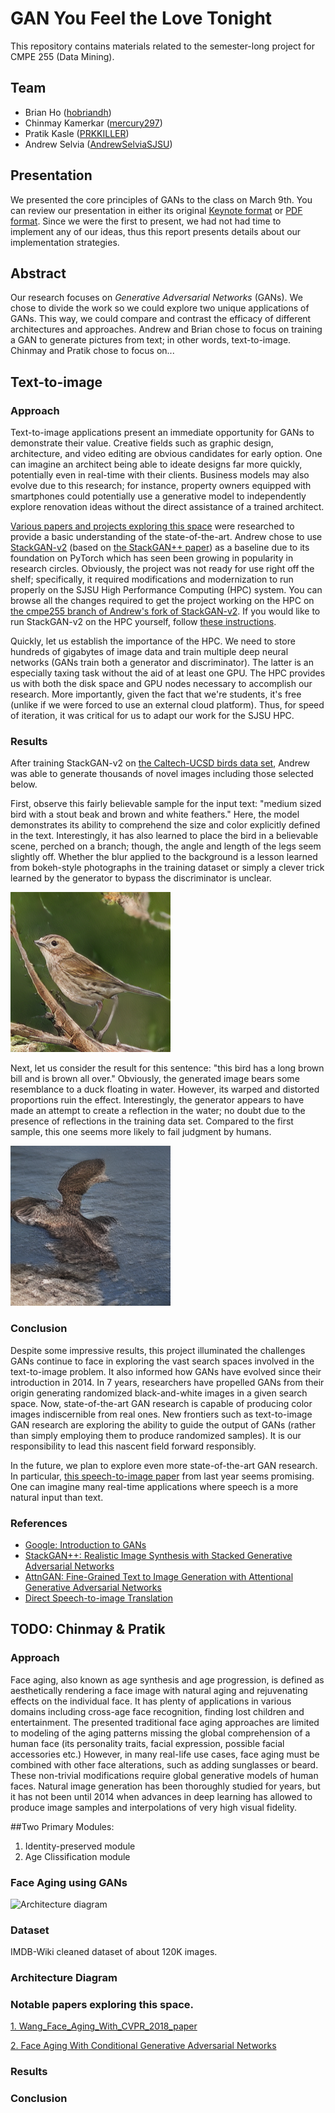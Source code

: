 # GAN You Feel the Love Tonight

This repository contains materials related to the semester-long project for CMPE 255 (Data Mining).

## Team

* Brian Ho ([hobriandh](https://github.com/hobriandh))
* Chinmay Kamerkar ([mercury297](https://github.com/mercury297))
* Pratik Kasle ([PRKKILLER](https://github.com/PRKKILLER))
* Andrew Selvia ([AndrewSelviaSJSU](https://github.com/AndrewSelviaSJSU))

## Presentation

We presented the core principles of GANs to the class on March 9th. You can review our presentation in either its original [Keynote format](Presentation.key) or [PDF format](Presentation.pdf). Since we were the first to present, we had not had time to implement any of our ideas, thus this report presents details about our implementation strategies.

## Abstract

Our research focuses on *Generative Adversarial Networks* (GANs). We chose to divide the work so we could explore two unique applications of GANs. This way, we could compare and contrast the efficacy of different architectures and approaches. Andrew and Brian chose to focus on training a GAN to generate pictures from text; in other words, text-to-image. Chinmay and Pratik chose to focus on...

## Text-to-image

### Approach

Text-to-image applications present an immediate opportunity for GANs to demonstrate their value. Creative fields such as graphic design, architecture, and video editing are obvious candidates for early option. One can imagine an architect being able to ideate designs far more quickly, potentially even in real-time with their clients. Business models may also evolve due to this research; for instance, property owners equipped with smartphones could potentially use a generative model to independently explore renovation ideas without the direct assistance of a trained architect.

[Various papers and projects exploring this space](https://paperswithcode.com/task/text-to-image-generation) were researched to provide a basic understanding of the state-of-the-art. Andrew chose to use [StackGAN-v2](https://github.com/hanzhanggit/StackGAN-v2) (based on [the StackGAN++ paper](https://arxiv.org/abs/1710.10916)) as a baseline due to its foundation on PyTorch which has seen been growing in popularity in research circles. Obviously, the project was not ready for use right off the shelf; specifically, it required modifications and modernization to run properly on the SJSU High Performance Computing (HPC) system. You can browse all the changes required to get the project working on the HPC on [the cmpe255 branch of Andrew's fork of StackGAN-v2](https://github.com/AndrewSelviaSJSU/StackGAN-v2/tree/cmpe255). If you would like to run StackGAN-v2 on the HPC yourself, follow [these instructions](https://github.com/AndrewSelviaSJSU/StackGAN-v2/blob/cmpe255/cmpe255.md).

Quickly, let us establish the importance of the HPC. We need to store hundreds of gigabytes of image data and train multiple deep neural networks (GANs train both a generator and discriminator). The latter is an especially taxing task without the aid of at least one GPU. The HPC provides us with both the disk space and GPU nodes necessary to accomplish our research. More importantly, given the fact that we're students, it's free (unlike if we were forced to use an external cloud platform). Thus, for speed of iteration, it was critical for us to adapt our work for the SJSU HPC.

### Results

After training StackGAN-v2 on [the Caltech-UCSD birds data set](http://www.vision.caltech.edu/visipedia/CUB-200-2011.html), Andrew was able to generate thousands of novel images including those selected below.

First, observe this fairly believable sample for the input text: "medium sized bird with a stout beak and brown and white feathers." Here, the model demonstrates its ability to comprehend the size and color explicitly defined in the text. Interestingly, it has also learned to place the bird in a believable scene, perched on a branch; though, the angle and length of the legs seem slightly off. Whether the blur applied to the background is a lesson learned from bokeh-style photographs in the training dataset or simply a clever trick learned by the generator to bypass the discriminator is unclear.

!["medium sized bird with a stout beak and brown and white feathers"](photos/Black_Footed_Albatross_0090_796077_256_sentence2.png)

Next, let us consider the result for this sentence: "this bird has a long brown bill and is brown all over." Obviously, the generated image bears some resemblance to a duck floating in water. However, its warped and distorted proportions ruin the effect. Interestingly, the generator appears to have made an attempt to create a reflection in the water; no doubt due to the presence of reflections in the training data set. Compared to the first sample, this one seems more likely to fail judgment by humans. 

!["this bird has a long brown bill and is brown all over."](photos/Black_Footed_Albatross_0090_796077_256_sentence7.png)

### Conclusion

Despite some impressive results, this project illuminated the challenges GANs continue to face in exploring the vast search spaces involved in the text-to-image problem. It also informed how GANs have evolved since their introduction in 2014. In 7 years, researchers have propelled GANs from their origin generating randomized black-and-white images in a given search space. Now, state-of-the-art GAN research is capable of producing color images indiscernible from real ones. New frontiers such as text-to-image GAN research are exploring the ability to guide the output of GANs (rather than simply employing them to produce randomized samples). It is our responsibility to lead this nascent field forward responsibly.

In the future, we plan to explore even more state-of-the-art GAN research. In particular, [this speech-to-image paper](https://arxiv.org/pdf/2004.03413.pdf) from last year seems promising. One can imagine many real-time applications where speech is a more natural input than text.

### References

* [Google: Introduction to GANs](https://developers.google.com/machine-learning/gan)
* [StackGAN++: Realistic Image Synthesis with Stacked Generative Adversarial Networks](https://arxiv.org/abs/1710.10916)
* [AttnGAN: Fine-Grained Text to Image Generation with Attentional Generative Adversarial Networks](https://arxiv.org/abs/1711.10485)
* [Direct Speech-to-image Translation](https://arxiv.org/abs/2004.03413)

## TODO: Chinmay & Pratik

### Approach
Face aging, also known as age synthesis and age progression, is defined as aesthetically rendering a face image with natural aging and rejuvenating effects on the individual face. It has plenty of applications in various domains including cross-age face recognition, finding lost children
and entertainment. The presented traditional face aging approaches are limited to modeling of the aging patterns missing the global comprehension of a human face (its personality traits, facial expression, possible facial accessories etc.) However, in many real-life use cases, face aging must be combined with other
face alterations, such as adding sunglasses or beard. These non-trivial modifications require global generative models of
human faces. Natural image generation has been thoroughly studied for years, but it has not been until 2014 when advances in deep learning has allowed to produce image samples and interpolations of very high visual fidelity.

##Two Primary Modules:
1. Identity-preserved module 
2. Age Clissification module 

### Face Aging using GANs
![Architecture diagram](https://github.com/AndrewSelviaSJSU/cmpe255-project/blob/c2558d403137bd9b68a25ba8dbfd8cc4528e54eb/photos/face%20ageing%20arcchitecture%20diagram.png)

### Dataset
IMDB-Wiki cleaned dataset of about 120K images. 
### Architecture Diagram


### Notable papers exploring this space.
[1. Wang_Face_Aging_With_CVPR_2018_paper](https://openaccess.thecvf.com/content_cvpr_2018/papers/Wang_Face_Aging_With_CVPR_2018_paper.pdf)

[2. Face Aging With Conditional Generative Adversarial Networks](https://arxiv.org/pdf/1702.01983.pdf)

### Results

### Conclusion
